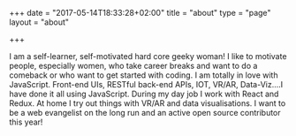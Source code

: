 +++
date = "2017-05-14T18:33:28+02:00"
title = "about"
type = "page"
layout = "about"

+++

I am a self-learner, self-motivated hard core geeky woman! I like to motivate people, especially women, who take career breaks and want to do a comeback or who want to get started with coding. I am totally in love with JavaScript. Front-end UIs, RESTful back-end APIs, IOT, VR/AR, Data-Viz....I have done it all using JavaScript. During my day job I work with React and Redux. At home I try out things with VR/AR and data visualisations. I want to be a web evangelist on the long run and an active open source contributor this year!

